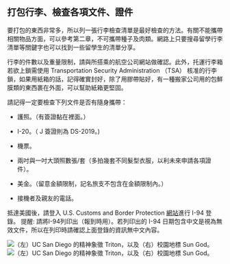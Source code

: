 ## 打包行李、檢查各項文件、證件

要打包的東西非常多，所以列一張行李檢查清單是最好檢查的方法。有關不能攜帶相關物品方面，可以參考第二章，不可攜帶種子及肉類。網路上只要搜尋留學行李清單等關鍵字也可以找到一些留學生的清單分享。

行李的件數以及重量限制，請與所搭乘的航空公司網站做確認。此外，托運行李箱若欲上鎖需使用 Transportation Security Administration （TSA） 核准的行李鎖，如果用紙箱的話，記得確實封好，除了用膠帶貼好，有一種搬家公司用的包鮮膜類的東西裹在外面，可以幫助紙箱更堅固。

請記得一定要檢查下列文件是否有隨身攜帶：

*   護照。（有簽證黏在裡面。）

*   I-20。（ J 簽證則為 DS-2019。)

*   機票。

*   兩吋與一吋大頭照數張/套（多拍幾套不同髮型衣服，以利未來申請各項證件）。

*   美金。（留意金額限制，記名旅支不包含在金額限制內。）

*   接機者及親友的電話。

抵達美國後，請登入 U.S. Customs and Border Protection [網站](https://i94.cbp.dhs.gov/I94/#/home)進行 I-94 登錄。 提醒: 請將I-94列印出（報到時用）。若列印出的 I-94 日期包含中文是視為無效文件，所以在列印時請確認上面登錄的資訊無中文內容。

![（左）UC San Diego 的精神象徵 Triton，以及（右）校園地標 Sun God。](Pics/tritonstatue "fig:") ![（左）UC San Diego 的精神象徵 Triton，以及（右）校園地標 Sun God。](Pics/sungod "fig:")
